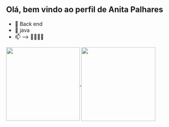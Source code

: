 ## Olá, bem vindo ao perfil de Anita Palhares

- 🔭 Back end
- 🌱 java
- 📫 
-->
🐱‍🐉🐱‍👤

<div>
  <a href="https://github.com/anitapalhares/github-readme-stats">
  <img height=200 align="center" src="https://github-readme-stats.vercel.app/api?username=anitapalhares" />
</a>
<a href="https://github.com/anitapalhares/convoychat">
  <img height=201 align="center" src="https://github-readme-stats.vercel.app/api/top-langs?username=anitapalhares&layout=compact&langs_count=8&card_width=320" />
</a>
  
</div>
